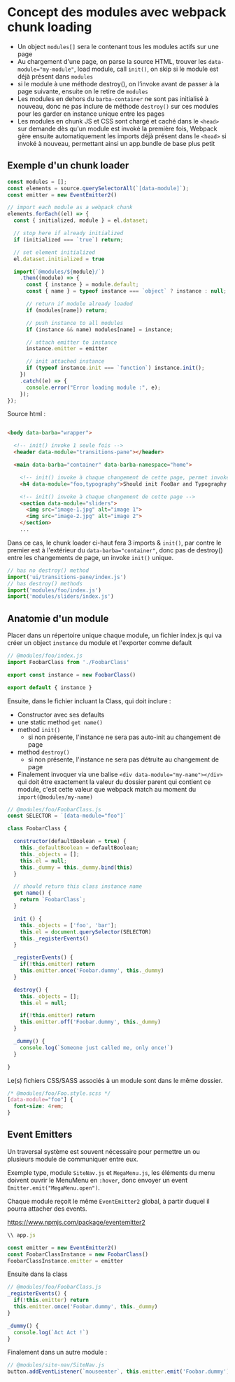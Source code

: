 # Concept des modules avec webpack chunk loading

* Un object ```modules[]``` sera le contenant tous les modules actifs sur une page
* Au chargement d'une page, on parse la source HTML, trouver les ```data-module="my-module"```, load module, call ```init()```, on skip si le module est déjà présent dans ```modules```
* si le module à une méthode destroy(), on l’invoke avant de passer à la page suivante, ensuite on le retire de ```modules```
* Les modules en dehors du ```barba-container``` ne sont pas initialisé à nouveau, donc ne pas inclure de méthode ```destroy()``` sur ces modules pour les garder en instance unique entre les pages
* Les modules en chunk JS et CSS sont chargé et caché dans le ```<head>``` sur demande dès qu'un module est invoké la première fois, Webpack gère ensuite automatiquement les imports déjà présent dans le ```<head>``` si invoké à nouveau, permettant ainsi un app.bundle de base plus petit

## Exemple d'un chunk loader

```js
const modules = [];
const elements = source.querySelectorAll(`[data-module]`);
const emitter = new EventEmitter2()

// import each module as a webpack chunk
elements.forEach((el) => {
  const { initialized, module } = el.dataset;

  // stop here if already initialized
  if (initialized === `true`) return;

  // set element initialized
  el.dataset.initialized = true

  import(`@modules/${module}/`)
    .then((module) => {
      const { instance } = module.default;
      const { name } = typeof instance === `object` ? instance : null;

      // return if module already loaded
      if (modules[name]) return;

      // push instance to all modules
      if (instance && name) modules[name] = instance;

      // attach emitter to instance
      instance.emitter = emitter

      // init attached instance
      if (typeof instance.init === `function`) instance.init();
    })
    .catch((e) => {
      console.error("Error loading module :", e);
    });
});
```

Source html :

```html

<body data-barba="wrapper">

  <!-- init() invoke 1 seule fois -->
  <header data-module="transitions-pane"></header>

  <main data-barba="container" data-barba-namespace="home">

    <!-- init() invoke à chaque changement de cette page, permet invokes de plusieurs modules -->
    <h4 data-module="foo,typography">Should init FooBar and Typography module</h4>

    <!-- init() invoke à chaque changement de cette page -->
    <section data-module="sliders">
      <img src="image-1.jpg" alt="image 1">
      <img src="image-2.jpg" alt="image 2">
    </section>
    ...

```

Dans ce cas, le chunk loader ci-haut fera 3 imports & ```init()```, par contre le premier est à l'extérieur du ```data-barba="container"```, donc pas de destroy() entre les changements de page, un invoke ```init()``` unique.

```js
// has no destroy() method
import('ui/transitions-pane/index.js')
// has destroy() methods
import('modules/foo/index.js')
import('modules/sliders/index.js')
```

## Anatomie d'un module

Placer dans un répertoire unique chaque module, un fichier index.js qui va créer un object ```instance``` du module et l'exporter comme default

```js
// @modules/foo/index.js
import FoobarClass from './FoobarClass'

export const instance = new FoobarClass()

export default { instance }
```

Ensuite, dans le fichier incluant la Class, qui doit inclure :

* Constructor avec ses defaults
* une static method ```get name()```
* method ```init()```
  * si non présente, l'instance ne sera pas auto-init au changement de page
* method ```destroy()```
  * si non présente, l'instance ne sera pas détruite au changement de page
* Finalement invoquer via une balise ```<div data-module="my-name"></div>``` qui doit être exactement la valeur du dossier parent qui  contient ce module, c'est cette valeur que webpack match au moment du ```import(@modules/my-name)```


```js
// @modules/foo/FoobarClass.js
const SELECTOR = `[data-module="foo"]`

class FoobarClass {

  constructor(defaultBoolean = true) {
    this._defaultBoolean = defaultBoolean;
    this._objects = [];
    this.el = null;
    this._dummy = this._dummy.bind(this)
  }

  // should return this class instance name
  get name() {
    return `FoobarClass`;
  }

  init () {
    this._objects = ['foo', 'bar'];
    this.el = document.querySelector(SELECTOR)
    this._registerEvents()
  }

  _registerEvents() {
    if(!this.emitter) return
    this.emitter.once('Foobar.dummy', this._dummy)
  }

  destroy() {
    this._objects = [];
    this.el = null;

    if(!this.emitter) return
    this.emitter.off('Foobar.dummy', this._dummy)
  }

  _dummy() {
    console.log(`Someone just called me, only once!`)
  }

}

```

Le(s) fichiers CSS/SASS associés à un module sont dans le même dossier.

```SCSS
/* @modules/foo/Foo.style.scss */
[data-module="foo"] {
  font-size: 4rem;
}
```

## Event Emitters

Un traversal système est souvent nécessaire pour permettre un ou plusieurs module de communiquer entre eux.

Exemple type, module ```SiteNav.js``` et ```MegaMenu.js```, les éléments du menu doivent ouvrir le MenuMenu en ```:hover```, donc envoyer un event ```Emitter.emit("MegaMenu.open")```.

Chaque module reçoit le même ```EventEmitter2``` global, à partir duquel il pourra attacher des events.

https://www.npmjs.com/package/eventemitter2

```js
\\ app.js

const emitter = new EventEmitter2()
const FoobarClassInstance = new FoobarClass()
FoobarClassInstance.emitter = emitter

```

Ensuite dans la class

```js
// @modules/foo/FoobarClass.js
_registerEvents() {
  if(!this.emitter) return
  this.emitter.once('Foobar.dummy', this._dummy)
}

_dummy() {
  console.log(`Act Act !`)
}

```

Finalement dans un autre module :

```js
// @modules/site-nav/SiteNav.js
button.addEventListener(`mouseenter`, this.emitter.emit('Foobar.dummy'))

```